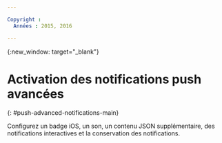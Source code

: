 ```yaml
---

Copyright :
  Années : 2015, 2016

---
```


{:new_window: target="_blank"}
# Activation des notifications push avancées
{: #push-advanced-notifications-main}

Configurez un badge iOS, un son, un contenu JSON supplémentaire, des notifications interactives et la conservation des notifications.

